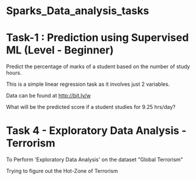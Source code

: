 # Sparks_Data_analysis_tasks
# Task-1 : Prediction using Supervised ML (Level - Beginner)

Predict the percentage of marks of a student based on the number of study hours.

This is a simple linear regression task as it involves just 2 variables.

Data can be found at http://bit.ly/w

What will be the predicted score if a student studies for 9.25 hrs/day?

# Task 4 - Exploratory Data Analysis - Terrorism
To Perform 'Exploratory Data Analysis' on the dataset "Global Terrorism"

Trying to figure out the Hot-Zone of Terrorism
